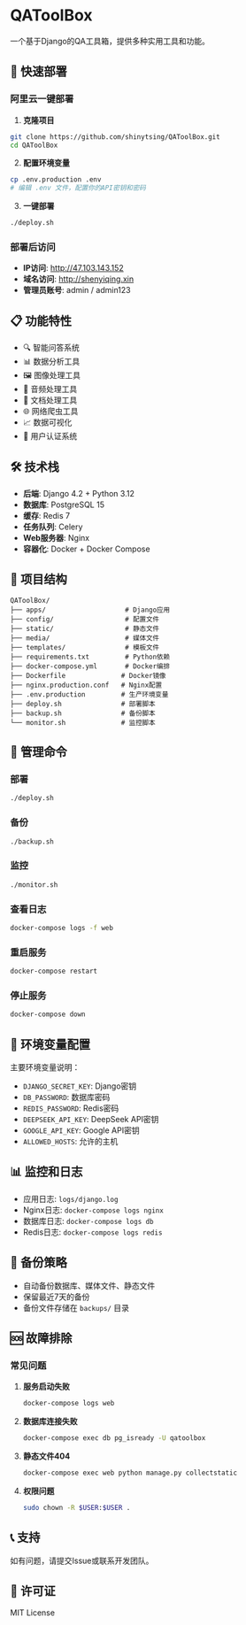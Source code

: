 # QAToolBox

一个基于Django的QA工具箱，提供多种实用工具和功能。

## 🚀 快速部署

### 阿里云一键部署

1. **克隆项目**
```bash
git clone https://github.com/shinytsing/QAToolBox.git
cd QAToolBox
```

2. **配置环境变量**
```bash
cp .env.production .env
# 编辑 .env 文件，配置你的API密钥和密码
```

3. **一键部署**
```bash
./deploy.sh
```

### 部署后访问

- **IP访问**: http://47.103.143.152
- **域名访问**: http://shenyiqing.xin
- **管理员账号**: admin / admin123

## 📋 功能特性

- 🔍 智能问答系统
- 📊 数据分析工具
- 🖼️ 图像处理工具
- 🎵 音频处理工具
- 📄 文档处理工具
- 🌐 网络爬虫工具
- 📈 数据可视化
- 🔐 用户认证系统

## 🛠️ 技术栈

- **后端**: Django 4.2 + Python 3.12
- **数据库**: PostgreSQL 15
- **缓存**: Redis 7
- **任务队列**: Celery
- **Web服务器**: Nginx
- **容器化**: Docker + Docker Compose

## 📁 项目结构

```
QAToolBox/
├── apps/                    # Django应用
├── config/                  # 配置文件
├── static/                  # 静态文件
├── media/                   # 媒体文件
├── templates/               # 模板文件
├── requirements.txt         # Python依赖
├── docker-compose.yml       # Docker编排
├── Dockerfile              # Docker镜像
├── nginx.production.conf   # Nginx配置
├── .env.production         # 生产环境变量
├── deploy.sh               # 部署脚本
├── backup.sh               # 备份脚本
└── monitor.sh              # 监控脚本
```

## 🔧 管理命令

### 部署
```bash
./deploy.sh
```

### 备份
```bash
./backup.sh
```

### 监控
```bash
./monitor.sh
```

### 查看日志
```bash
docker-compose logs -f web
```

### 重启服务
```bash
docker-compose restart
```

### 停止服务
```bash
docker-compose down
```

## 🔐 环境变量配置

主要环境变量说明：

- `DJANGO_SECRET_KEY`: Django密钥
- `DB_PASSWORD`: 数据库密码
- `REDIS_PASSWORD`: Redis密码
- `DEEPSEEK_API_KEY`: DeepSeek API密钥
- `GOOGLE_API_KEY`: Google API密钥
- `ALLOWED_HOSTS`: 允许的主机

## 📊 监控和日志

- 应用日志: `logs/django.log`
- Nginx日志: `docker-compose logs nginx`
- 数据库日志: `docker-compose logs db`
- Redis日志: `docker-compose logs redis`

## 🔄 备份策略

- 自动备份数据库、媒体文件、静态文件
- 保留最近7天的备份
- 备份文件存储在 `backups/` 目录

## 🆘 故障排除

### 常见问题

1. **服务启动失败**
   ```bash
   docker-compose logs web
   ```

2. **数据库连接失败**
   ```bash
   docker-compose exec db pg_isready -U qatoolbox
   ```

3. **静态文件404**
   ```bash
   docker-compose exec web python manage.py collectstatic
   ```

4. **权限问题**
   ```bash
   sudo chown -R $USER:$USER .
   ```

## 📞 支持

如有问题，请提交Issue或联系开发团队。

## 📄 许可证

MIT License
